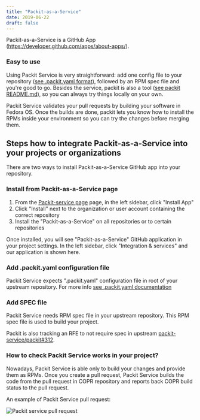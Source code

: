```yaml
---
title: "Packit-as-a-Service"
date: 2019-06-22
draft: false
---
```


Packit-as-a-Service is a GitHub App (https://developer.github.com/apps/about-apps/).

### Easy to use

Using Packit Service is very straightforward: add one config file to your repository
([see .packit.yaml format](https://github.com/packit-service/packit/blob/master/docs/configuration.md)),
followed by an RPM spec file and you're good to go. Besides the service, packit is also a tool
([see packit README.md](https://github.com/packit-service/packit/blob/master/README.md)),
so you can always try things locally on your own.

Packit Service validates your pull requests by building your software in Fedora OS.
Once the builds are done, packit lets you know how to install the
RPMs inside your environment so you can try the changes before merging them.

<!--more-->

## Steps how to integrate Packit-as-a-Service into your projects or organizations

There are two ways to install Packit-as-a-Service GitHub app into your repository.

### Install from Packit-as-a-Service page
1. From the [Packit-service page](https://github.com/apps/packit-as-a-service) page,
in the left sidebar, click "Install App"
2. Click "Install" next to the organization or user account containing the correct repository
3. Install the "Packit-as-a-Service" on all repositories or to certain repositories

<!---
### Install from GitHub Marketplace
1. Go to [GitHub Marketplace](https://github.com/marketplace)
2. In section [Continuous integration](https://github.com/marketplace?category=continuous-integration)
find "Packit-as-a-Service" and select it
3. On the "Packit-as-a-Service" page, under "Pricing and setup", click "Install it for free"
4. Click "Complete order and begin installation"
5. Install the "Packit-as-a-Service" on all repositories or to certain repositories
--->
Once installed, you will see "Packit-as-a-Service" GitHub application in your project settings.
In the left sidebar, click "Integration & services" and our application is shown here.

### Add .packit.yaml configuration file

Packit Service expects ".packit.yaml" configuration file in root of your upstream repository.
For more info
[see .packit.yaml documentation](https://github.com/packit-service/packit/blob/master/docs/configuration.md)

### Add SPEC file

Packit Service needs RPM spec file in your upstream repository.
This RPM spec file is used to build your project.

Packit is also tracking an RFE to not require spec in upstream
[packit-service/packit#312](https://github.com/packit-service/packit/issues/312).

### How to check Packit Service works in your project?

Nowadays, Packit Service is able only to build your changes and provide them as RPMs.
Once you create a pull request, Packit Service builds the code from the
pull request in COPR repository and reports back COPR build status to the pull request.

An example of Packit Service pull request:

![Packit service pull request](/packit-service-pr.png)
